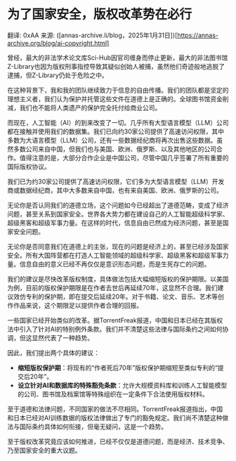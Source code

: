 # 为了国家安全，版权改革势在必行

翻译: 0xAA
来源: ([annas-archive.li/blog，2025年1月31日])[https://annas-archive.org/blog/ai-copyright.html]


曾经，最大的非法学术论文库Sci-Hub因官司缠身而停止更新，最大的非法图书馆Z-Library也因为版权刑事指控导致其疑似创始人被捕，虽然他们奇迹般地逃脱了逮捕，但Z-Library仍处于危险之中。

在这种背景下，我和我的团队继续致力于信息的自由传播。我们的团队都是坚定的理想主义者，我们认为保护并托管这些文件在道德上是正确的。全球图书馆资金削减，我们也不能将人类遗产的保护完全托付给商业公司。

而现在，人工智能（AI）的到来改变了一切。几乎所有大型语言模型（LLM）公司都在接触并使用我们的数据集。我们已向约30家公司提供了高速访问权限，其中多数为大语言模型（LLM）公司，还有一些数据经纪商将再次出售这些数据。虽然多数公司来自中国，但我们也与美国、欧洲、俄罗斯、以及其他地区的公司合作。值得注意的是，大部分合作企业是中国公司，尽管中国几乎签署了所有重要的国际版权协议。

我们已为约30家公司提供了高速访问权限，它们多为大型语言模型（LLM）开发商或数据经纪商，其中大多数来自中国，也有来自美国、欧洲、俄罗斯的公司。

无论你是否认同我们的道德立场，这个问题如今已经超出了道德范畴，变成了经济问题，甚至关系到国家安全。世界各大势力都在建设自己的人工智能超级科学家、超级黑客和超级军事力量。在这样的时代，信息自由已然成为经济问题，甚至是国家安全问题。

无论你是否同意我们在道德上的主张，现在的问题是经济上的，甚至已经涉及国家安全。所有大国阵营都在打造人工智能领域的超级科学家、超级黑客和超级军事力量。信息自由的意义已经不再仅仅是意识形态问题，而是生死存亡的问题。

我们的建议是尽快改革版权制度，具体做法包括大幅缩短版权的保护期限。以美国为例，目前的版权保护期限是在作者去世后再延续70年，这显然不合理。我们建议效仿专利的保护期，即在提交后延续20年。对于书籍、论文、音乐、艺术等创作作品来说，这个期限足以提供作者合理的回报。

一些国家已经开始类似的改革。据TorrentFreak报道，中国和日本已经在其版权法中引入了针对AI的特别例外条款。我们并不清楚这些法律与国际条约之间如何协调，但这显然代表了一种趋势。

因此，我们提出两个具体的建议：

- **缩短版权保护期**：将现有的“作者死后70年”版权保护期缩短至类似专利的“提交后20年”。
- **设立针对AI和数据库的特殊豁免条款**：允许大规模资料库和训练人工智能模型的公司、图书馆及档案馆等特殊组织在一定条件下合法使用版权材料。

至于道德和法律问题，不同国家的做法不尽相同。TorrentFreak报道指出，中国和日本已经对AI训练数据的版权法律做出了专门的豁免规定。我们尚不清楚这种做法与国际条约具体如何衔接，但毫无疑问，这是一个趋势。

至于版权改革究竟应该如何推进，已经不仅仅是道德问题，而是经济、技术竞争、乃至国家安全的重大议题。

